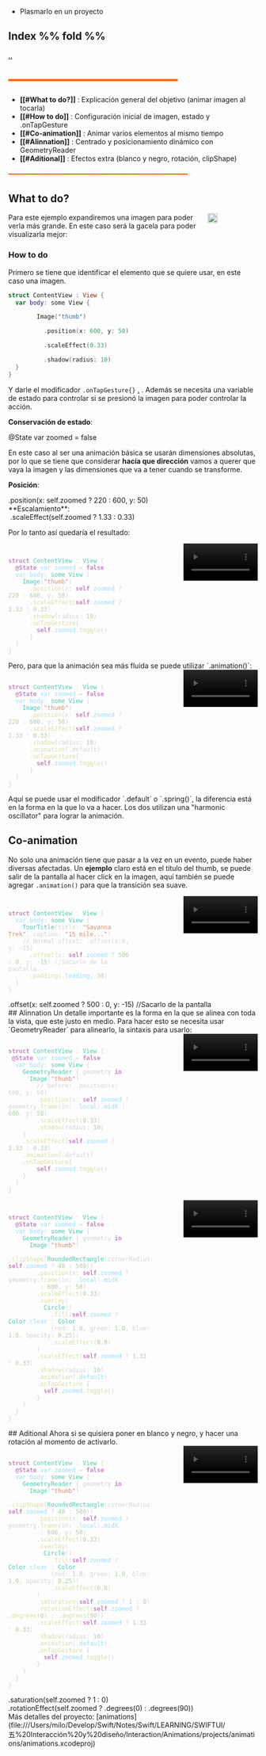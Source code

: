 - Plasmarlo en un proyecto
## Index %% fold %%
[..](obsidian://open?vault=Swift&file=LEARNING%2FSWIFTUI%2F%E4%BA%94%20Interacci%C3%B3n%20y%20dise%C3%B1o%2F%E4%BA%94%20INDEX%20%E4%BA%94)
## <span style="color:#ff6600">━━━━━━━━━━━━━━━━━━━━━━━━━━━</span>

- **[[#What to do?]]** : Explicación general del objetivo (animar imagen al tocarla)
- **[[#How to do]]** : Configuración inicial de imagen, estado y .onTapGesture
- **[[#Co-animation]]** : Animar varios elementos al mismo tiempo
- **[[#Alinnation]]** : Centrado y posicionamiento dinámico con GeometryReader
- **[[#Aditional]]** : Efectos extra (blanco y negro, rotación, clipShape)

<span style="color:#ff6600">━━━━━━━━━━━━━━━━━━━━━━━━━━━━━━━━━━━━━━━━━━━</span>

## What to do?

<div style="display: flex; gap: 15px;">
  <div style="flex: 1;">
    Para este ejemplo expandiremos una imagen para poder verla más grande.
	En este caso será la gacela para poder visualizarla mejor:
  </div>
  <img src="Pasted image 20250721225047.png" width="20%">
</div>

### How to do
Primero se tiene que identificar el elemento que se quiere usar, en este caso una imagen.
```swift
struct ContentView : View {
  var body: some View {

        Image("thumb")

          .position(x: 600, y: 50)

          .scaleEffect(0.33)

          .shadow(radius: 10)
  }
}
```

Y darle el modificador `.onTapGesture{}` [.](obsidian://open?vault=Swift%20Beginner&file=SWIFTUI%2FModifier%2FModificadores%20de%20interacci%C3%B3n) .
Además se necesita una variable de estado para controlar si se presionó la imagen para poder controlar la acción.

**Conservación de estado**:
<div class="recuadro">
  @State var zoomed = false
</div>

En este caso al ser una animación básica se usarán dimensiones absolutas, por lo que se tiene que considerar **hacía que dirección** vamos a querer que vaya la imagen y las dimensiones que va a tener cuando se transforme.

**Posición**:
<div class="recuadro">
.position(x: self.zoomed ? 220 : 600, y: 50)
</div>
**Escalamiento**:
<div class="recuadro">
 .scaleEffect(self.zoomed ? 1.33 : 0.33) 
</div>

Por lo tanto así quedaría el resultado:

<div style="display: flex; gap: 15px;">
  <style>
    .code-box {
      background-color: transparent; /* ❌ sin fondo */
      color: #d4d4d4;
      padding: 0px;
      font-family: 'Courier New', monospace;
      font-size: 14px;
      overflow-x: auto;
      white-space: pre;
    }
    .keyword { color: #c586c0; font-weight: bold; }
    .type { color: #4ec9b0; }
    .property { color: #9cdcfe; }
    .function { color: #dcdcaa; }
    .string { color: #ce9178; }
    .number { color: #b5cea8; }
  </style>

  <div style="flex: 1;">
    <pre class="code-box"><code>
<span class="keyword">struct</span> <span class="type">ContentView</span> : <span class="type">View</span> {
  <span class="keyword">@State</span> <span class="property">var</span> <span class="property">zoomed</span> = <span class="keyword">false</span>
  <span class="property">var</span> <span class="property">body</span>: <span class="type">some View</span> {
    <span class="type">Image</span>(<span class="string">"thumb"</span>)
      .<span class="function">position</span>(x: <span class="keyword">self</span>.<span class="property">zoomed</span> ? <span class="number">220</span> : <span class="number">600</span>, y: <span class="number">50</span>)
      .<span class="function">scaleEffect</span>(<span class="keyword">self</span>.<span class="property">zoomed</span> ? <span class="number">1.33</span> : <span class="number">0.33</span>) 
      .<span class="function">shadow</span>(radius: <span class="number">10</span>)
      .<span class="function">onTapGesture</span>{
        <span class="keyword">self</span>.<span class="property">zoomed</span>.<span class="function">toggle</span>()
      }
  }
}
</code></pre>
  </div>

  <div style="flex: 1; text-align: right;">
    <video width="150" height="auto" controls>
      <source src="touch2.mov" type="video/mp4">
    </video>
  </div>
</div>
Pero, para que la animación sea más fluida se puede utilizar `.animation()`:

<div style="display: flex; gap: 15px;">
  <style>
    .code-box {
      background-color: transparent; /* ❌ sin fondo */
      color: #d4d4d4;
      padding: 0px;
      font-family: 'Courier New', monospace;
      font-size: 14px;
      overflow-x: auto;
      white-space: pre;
    }
    .keyword { color: #c586c0; font-weight: bold; }
    .type { color: #4ec9b0; }
    .property { color: #9cdcfe; }
    .function { color: #dcdcaa; }
    .string { color: #ce9178; }
    .number { color: #b5cea8; }
  </style>

  <div style="flex: 1;">
    <pre class="code-box"><code>
<span class="keyword">struct</span> <span class="type">ContentView</span> : <span class="type">View</span> {
  <span class="keyword">@State</span> <span class="property">var</span> <span class="property">zoomed</span> = <span class="keyword">false</span>
  <span class="property">var</span> <span class="property">body</span>: <span class="type">some View</span> {
    <span class="type">Image</span>(<span class="string">"thumb"</span>)
      .<span class="function">position</span>(x: <span class="keyword">self</span>.<span class="property">zoomed</span> ? <span class="number">220</span> : <span class="number">600</span>, y: <span class="number">50</span>)
      .<span class="function">scaleEffect</span>(<span class="keyword">self</span>.<span class="property">zoomed</span> ? <span class="number">1.33</span> : <span class="number">0.33</span>) 
      .<span class="function">shadow</span>(radius: <span class="number">10</span>)
      .<span class="function">animation</span>(.default)
      .<span class="function">onTapGesture</span>{
        <span class="keyword">self</span>.<span class="property">zoomed</span>.<span class="function">toggle</span>()
      }
  }
}
</code></pre>
  </div>

  <div style="flex: 1; text-align: right;">
    <video width="150" height="auto" controls>
      <source src="touch.mov" type="video/mp4">
    </video>
  </div>
</div>
Aquí se puede usar el modificador `.default` o `.spring()`, la diferencia está en la forma en la que lo va a hacer.
Los dos utilizan una "harmonic oscillator" para lograr la animación. 

## Co-animation
No solo una animación tiene que pasar a la vez en un evento, puede haber diversas afectadas.
Un **ejemplo** claro está en el título del thumb, se puede salir de la pantalla al hacer click en la imagen, aquí también se puede agregar `.animation()` para que la transición sea suave.

<div style="display: flex; gap: 15px;">
  <style>
    .code-box {
      background-color: transparent;
      color: #d4d4d4;
      padding: 0px;
      font-family: 'Courier New', monospace;
      font-size: 14px;
      overflow-x: auto;
      white-space: pre;
    }
    .keyword { color: #c586c0; font-weight: bold; }
    .type { color: #4ec9b0; }
    .property { color: #9cdcfe; }
    .function { color: #dcdcaa; }
    .string { color: #ce9178; }
    .number { color: #b5cea8; }
  </style>

  <div style="flex: 1;">
    <pre class="code-box"><code>
<span class="keyword">struct</span> <span class="type">ContentView</span> : <span class="type">View</span> {
  <span class="property">var</span> <span class="property">body</span>: <span class="type">some View</span> {
    <span class="type">TourTitle</span>(title: <span class="string">"Savanna Trek"</span>, caption: <span class="string">"15 mile..."</span>)
    // Normal offset: .offset(x:0, y: -15)
      .<span class="function">offset</span>(x: <span class="keyword">self</span>.<span class="property">zoomed</span> ? <span class="number">500</span> : <span class="number">0</span>, y: <span class="number">-15</span>) //Sacarlo de la pantalla 
      .<span class="function">padding</span>(.<span class="property">leading</span>, <span class="number">30</span>)
  }
}
</code></pre>
  </div>
  <div style="flex: 1; text-align: right;">
    <video width="150" height="auto" controls>
      <source src="Tin.mov" type="video/mp4">
    </video>
  </div>
</div>
<div class="recuadro">
      .offset(x: self.zoomed ? 500 : 0, y: -15) //Sacarlo de la pantalla 
</div>
## Alinnation
Un detalle importante es la forma en la que se alinea con toda la vista, que este justo en medio.
Para hacer esto se necesita usar `GeometryReader` para alinearlo, la sintaxis para usarlo:



<div style="display: flex; gap: 15px;">
  <style>
    .code-box {
      background-color: transparent;
      color: #d4d4d4;
      padding: 0px;
      font-family: 'Courier New', monospace;
      font-size: 14px;
      overflow-x: auto;
      white-space: pre;
    }
    .keyword { color: #c586c0; font-weight: bold; }
    .type { color: #4ec9b0; }
    .property { color: #9cdcfe; }
    .function { color: #dcdcaa; }
    .string { color: #ce9178; }
    .number { color: #b5cea8; }
  </style>

  <div style="flex: 1;">
    <pre class="code-box"><code>
<span class="keyword">struct</span> <span class="type">ContentView</span> : <span class="type">View</span> {
 <span class="keyword">@State</span> <span class="property">var</span> <span class="property">zoomed</span> = <span class="keyword">false</span>
  <span class="property">var</span> <span class="property">body</span>: <span class="type">some View</span> {
    <span class="type">GeometryReader</span> { geometry <span class="keyword">in</span>
      <span class="type">Image</span>(<span class="string">"thumb"</span>)
		// before: .position(x: 600, y: 50)
        .<span class="function">position</span>(x: <span class="keyword">self</span>.<span class="property">zoomed</span> ? geometry.<span class="function">frame</span>(in: .<span class="property">local</span>).<span class="property">midX</span> : <span class="number">600</span>, y: <span class="number">50</span>)
        .<span class="function">scaleEffect</span>(<span class="number">0.33</span>)
        .<span class="function">shadow</span>(radius: <span class="number">10</span>)
    }
    .<span class="function">scaleEffect</span>(<span class="keyword">self</span>.<span class="property">zoomed</span> ? <span class="number">1.33</span> : <span class="number">0.33</span>)
    .<span class="function">animation</span>(.default)
    .<span class="function">onTapGesture</span>{
        <span class="keyword">self</span>.<span class="property">zoomed</span>.<span class="function">toggle</span>()
    }
  }
}
</code></pre>
  </div>

  <div style="flex: 1; text-align: right;">
    <video width="150" height="auto" controls>
      <source src="Tin2.mov" type="video/mp4">
    </video>
  </div>
</div>
<div style="display: flex; gap: 15px;">
  <style>
    .code-box {
      background-color: transparent;
      color: #d4d4d4;
      padding: 0px;
      font-family: 'Courier New', monospace;
      font-size: 14px;
      overflow-x: auto;
      white-space: pre;
    }
    .keyword { color: #c586c0; font-weight: bold; }
    .type { color: #4ec9b0; }
    .property { color: #9cdcfe; }
    .function { color: #dcdcaa; }
    .string { color: #ce9178; }
    .number { color: #b5cea8; }
  </style>

  <div style="flex: 1;">
    <pre class="code-box"><code>
<span class="keyword">struct</span> <span class="type">ContentView</span> : <span class="type">View</span> {
  <span class="keyword">@State</span> <span class="property">var</span> <span class="property">zoomed</span> = <span class="keyword">false</span>
  <span class="property">var</span> <span class="property">body</span>: <span class="type">some View</span> {
    <span class="type">GeometryReader</span> { geometry <span class="keyword">in</span>
      <span class="type">Image</span>(<span class="string">"thumb"</span>)
        .<span class="function">clipShape</span>(<span class="type">RoundedRectangle</span>(cornerRadius: <span class="keyword">self</span>.<span class="property">zoomed</span> ? <span class="number">40</span> : <span class="number">500</span>))
        .<span class="function">position</span>(x: <span class="keyword">self</span>.<span class="property">zoomed</span> ? geometry.<span class="function">frame</span>(in: .<span class="property">local</span>).<span class="property">midX
        </span> : <span class="number">600</span>, y: <span class="number">50</span>)
        .<span class="function">scaleEffect</span>(<span class="number">0.33</span>)
        .<span class="function">overlay</span>(
          <span class="type">Circle</span>()
            .<span class="function">fill</span>(<span class="keyword">self</span>.<span class="property">zoomed</span> ? <span class="type">Color</span>.<span class="property">clear</span> : <span class="type">Color</span>
            (red: <span class="number">1.0</span>, green: <span class="number">1.0</span>, blue: <span class="number">1.0</span>, opacity: <span class="number">0.25</span>))
            .<span class="function">scaleEffect</span>(<span class="number">0.8</span>)
        )
        .<span class="function">scaleEffect</span>(<span class="keyword">self</span>.<span class="property">zoomed</span> ? <span class="number">1.33</span> : <span class="number">0.33</span>)
        .<span class="function">shadow</span>(radius: <span class="number">10</span>)
        .<span class="function">animation</span>(.<span class="property">default</span>)
        .<span class="function">onTapGesture</span> {
          <span class="keyword">self</span>.<span class="property">zoomed</span>.<span class="function">toggle</span>()
        }
    }
  }
}
</code></pre>
  </div>

  <div style="flex: 1; text-align: right;">
    <video width="150" height="auto" controls>
      <source src="Tin3.mov" type="video/mp4">
    </video>
  </div>
</div>
## Aditional
Ahora si se quisiera poner en blanco y negro,  y hacer una rotación al momento de activarlo.
<div style="display: flex; gap: 15px;">
  <style>
    .code-box {
      background-color: transparent;
      color: #d4d4d4;
      padding: 0px;
      font-family: 'Courier New', monospace;
      font-size: 14px;
      overflow-x: auto;
      white-space: pre;
    }
    .keyword { color: #c586c0; font-weight: bold; }
    .type { color: #4ec9b0; }
    .property { color: #9cdcfe; }
    .function { color: #dcdcaa; }
    .string { color: #ce9178; }
    .number { color: #b5cea8; }
  </style>

  <div style="flex: 1;">
    <pre class="code-box"><code>
<span class="keyword">struct</span> <span class="type">ContentView</span> : <span class="type">View</span> {
  <span class="keyword">@State</span> <span class="property">var</span> <span class="property">zoomed</span> = <span class="keyword">false</span>
  <span class="property">var</span> <span class="property">body</span>: <span class="type">some View</span> {
    <span class="type">GeometryReader</span> { geometry <span class="keyword">in</span>
      <span class="type">Image</span>(<span class="string">"thumb"</span>)
        .<span class="function">clipShape</span>(<span class="type">RoundedRectangle</span>(cornerRadius: <span class="keyword">self</span>.<span class="property">zoomed</span> ? <span class="number">40</span> : <span class="number">500</span>))
        .<span class="function">position</span>(x: <span class="keyword">self</span>.<span class="property">zoomed</span> ? geometry.<span class="function">frame</span>(in: .<span class="property">local</span>).<span class="property">midX
        </span> : <span class="number">600</span>, y: <span class="number">50</span>)
        .<span class="function">scaleEffect</span>(<span class="number">0.33</span>)
        .<span class="function">overlay</span>(
          <span class="type">Circle</span>()
            .<span class="function">fill</span>(<span class="keyword">self</span>.<span class="property">zoomed</span> ? <span class="type">Color</span>.<span class="property">clear</span> : <span class="type">Color</span>
            (red: <span class="number">1.0</span>, green: <span class="number">1.0</span>, blue: <span class="number">1.0</span>, opacity: <span class="number">0.25</span>))
            .<span class="function">scaleEffect</span>(<span class="number">0.8</span>)
        )
        .<span class="function">saturation</span>(<span class="keyword">self</span>.<span class="property">zoomed</span> ? <span class="number">1</span> : <span class="number">0</span>)
        .<span class="function">rotationEffect</span>(<span class="keyword">self</span>.<span class="property">zoomed</span> ? .<span class="function">degrees</span>(<span class="number">0</span>) : .<span class="function">degrees</span>(<span class="number">90</span>))
        .<span class="function">scaleEffect</span>(<span class="keyword">self</span>.<span class="property">zoomed</span> ? <span class="number">1.33</span> : <span class="number">0.33</span>)
        .<span class="function">shadow</span>(radius: <span class="number">10</span>)
        .<span class="function">animation</span>(.<span class="property">default</span>)
        .<span class="function">onTapGesture</span> {
          <span class="keyword">self</span>.<span class="property">zoomed</span>.<span class="function">toggle</span>()
        }
    }
  }
}
</code></pre>
  </div>

  <div style="flex: 1; text-align: right;">
    <video width="150" height="auto" controls>
      <source src="Tin4.mov" type="video/mp4">
    </video>
  </div>
</div>
<div class="recuadro">
		.saturation(self.zoomed ? 1 : 0)
</div>
<div class="recuadro">
        .rotationEffect(self.zoomed ? .degrees(0) : .degrees(90))
</div>
Más detalles del proyecto:
[animations](file:///Users/milo/Develop/Swift/Notes/Swift/LEARNING/SWIFTUI/五%20Interacción%20y%20diseño/Interaction/Animations/projects/animations/animations.xcodeproj)

